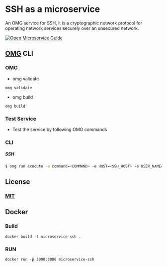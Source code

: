# SSH as a microservice
An OMG service for SSH, it  is a cryptographic network protocol for operating network services securely over an unsecured network.

[![Open Microservice Guide](https://img.shields.io/badge/OMG-enabled-brightgreen.svg?style=for-the-badge)](https://microservice.guide)

## [OMG](hhttps://microservice.guide) CLI

### OMG

* omg validate
```
omg validate
```
* omg build
```
omg build
```
### Test Service

* Test the service by following OMG commands

### CLI

##### SSH
```sh
$ omg run execute -a command=<COMMAND> -e HOST=<SSH_HOST> -e USER_NAME=<SERVER_USERNAME> -e PASSWORD=<SERVER_PASSWORD> -e PUBLIC_KEY=<PUBLIC_KEY>
```

## License
### [MIT](https://choosealicense.com/licenses/mit/)

## Docker
### Build
```
docker build -t microservice-ssh .
```
### RUN
```
docker run -p 3000:3000 microservice-ssh
```
